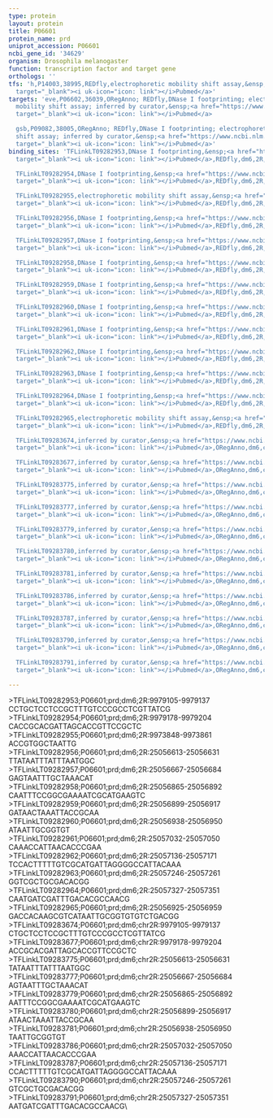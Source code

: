 ```yaml
---
type: protein
layout: protein
title: P06601
protein_name: prd
uniprot_accession: P06601
ncbi_gene_id: '34629'
organism: Drosophila melanogaster
function: transcription factor and target gene
orthologs: ''
tfs: 'h,P14003,38995,REDfly,electrophoretic mobility shift assay,&ensp;<a href="https://www.ncbi.nlm.nih.gov/pubmed/?term=20965965%5Buid%5D+OR+15252443%5Buid%5D"
  target="_blank"><i uk-icon="icon: link"></i>Pubmed</a>'
targets: 'eve,P06602,36039,ORegAnno; REDfly,DNase I footprinting; electrophoretic
  mobility shift assay; inferred by curator,&ensp;<a href="https://www.ncbi.nlm.nih.gov/pubmed/?term=1672661%5Buid%5D+OR+8787744%5Buid%5D+OR+26578589%5Buid%5D+OR+20965965%5Buid%5D"
  target="_blank"><i uk-icon="icon: link"></i>Pubmed</a>

  gsb,P09082,38005,ORegAnno; REDfly,DNase I footprinting; electrophoretic mobility
  shift assay; inferred by curator,&ensp;<a href="https://www.ncbi.nlm.nih.gov/pubmed/?term=7906390%5Buid%5D+OR+10885752%5Buid%5D+OR+26578589%5Buid%5D+OR+8670876%5Buid%5D+OR+20965965%5Buid%5D"
  target="_blank"><i uk-icon="icon: link"></i>Pubmed</a>'
binding_sites: 'TFLinkLT09282953,DNase I footprinting,&ensp;<a href="https://www.ncbi.nlm.nih.gov/pubmed/?term=1672661;20965965%5Buid%5D"
  target="_blank"><i uk-icon="icon: link"></i>Pubmed</a>,REDfly,dm6,2R,9979105,9979137,NA

  TFLinkLT09282954,DNase I footprinting,&ensp;<a href="https://www.ncbi.nlm.nih.gov/pubmed/?term=1672661;20965965%5Buid%5D"
  target="_blank"><i uk-icon="icon: link"></i>Pubmed</a>,REDfly,dm6,2R,9979178,9979204,NA

  TFLinkLT09282955,electrophoretic mobility shift assay,&ensp;<a href="https://www.ncbi.nlm.nih.gov/pubmed/?term=8787744;20965965%5Buid%5D"
  target="_blank"><i uk-icon="icon: link"></i>Pubmed</a>,REDfly,dm6,2R,9973848,9973861,NA

  TFLinkLT09282956,DNase I footprinting,&ensp;<a href="https://www.ncbi.nlm.nih.gov/pubmed/?term=7906390;20965965%5Buid%5D"
  target="_blank"><i uk-icon="icon: link"></i>Pubmed</a>,REDfly,dm6,2R,25056613,25056631,NA

  TFLinkLT09282957,DNase I footprinting,&ensp;<a href="https://www.ncbi.nlm.nih.gov/pubmed/?term=7906390;20965965%5Buid%5D"
  target="_blank"><i uk-icon="icon: link"></i>Pubmed</a>,REDfly,dm6,2R,25056667,25056684,NA

  TFLinkLT09282958,DNase I footprinting,&ensp;<a href="https://www.ncbi.nlm.nih.gov/pubmed/?term=10885752;20965965%5Buid%5D"
  target="_blank"><i uk-icon="icon: link"></i>Pubmed</a>,REDfly,dm6,2R,25056865,25056892,NA

  TFLinkLT09282959,DNase I footprinting,&ensp;<a href="https://www.ncbi.nlm.nih.gov/pubmed/?term=10885752;20965965%5Buid%5D"
  target="_blank"><i uk-icon="icon: link"></i>Pubmed</a>,REDfly,dm6,2R,25056899,25056917,NA

  TFLinkLT09282960,DNase I footprinting,&ensp;<a href="https://www.ncbi.nlm.nih.gov/pubmed/?term=10885752;20965965%5Buid%5D"
  target="_blank"><i uk-icon="icon: link"></i>Pubmed</a>,REDfly,dm6,2R,25056938,25056950,NA

  TFLinkLT09282961,DNase I footprinting,&ensp;<a href="https://www.ncbi.nlm.nih.gov/pubmed/?term=10885752;20965965%5Buid%5D"
  target="_blank"><i uk-icon="icon: link"></i>Pubmed</a>,REDfly,dm6,2R,25057032,25057050,NA

  TFLinkLT09282962,DNase I footprinting,&ensp;<a href="https://www.ncbi.nlm.nih.gov/pubmed/?term=10885752;20965965%5Buid%5D"
  target="_blank"><i uk-icon="icon: link"></i>Pubmed</a>,REDfly,dm6,2R,25057136,25057171,NA

  TFLinkLT09282963,DNase I footprinting,&ensp;<a href="https://www.ncbi.nlm.nih.gov/pubmed/?term=10885752;20965965%5Buid%5D"
  target="_blank"><i uk-icon="icon: link"></i>Pubmed</a>,REDfly,dm6,2R,25057246,25057261,NA

  TFLinkLT09282964,DNase I footprinting,&ensp;<a href="https://www.ncbi.nlm.nih.gov/pubmed/?term=10885752;20965965%5Buid%5D"
  target="_blank"><i uk-icon="icon: link"></i>Pubmed</a>,REDfly,dm6,2R,25057327,25057351,NA

  TFLinkLT09282965,electrophoretic mobility shift assay,&ensp;<a href="https://www.ncbi.nlm.nih.gov/pubmed/?term=8670876;20965965%5Buid%5D"
  target="_blank"><i uk-icon="icon: link"></i>Pubmed</a>,REDfly,dm6,2R,25056925,25056959,NA

  TFLinkLT09283674,inferred by curator,&ensp;<a href="https://www.ncbi.nlm.nih.gov/pubmed/?term=1672661%5Buid%5D"
  target="_blank"><i uk-icon="icon: link"></i>Pubmed</a>,ORegAnno,dm6,chr2R,9979105,9979137,+

  TFLinkLT09283677,inferred by curator,&ensp;<a href="https://www.ncbi.nlm.nih.gov/pubmed/?term=1672661%5Buid%5D"
  target="_blank"><i uk-icon="icon: link"></i>Pubmed</a>,ORegAnno,dm6,chr2R,9979178,9979204,+

  TFLinkLT09283775,inferred by curator,&ensp;<a href="https://www.ncbi.nlm.nih.gov/pubmed/?term=7906390%5Buid%5D"
  target="_blank"><i uk-icon="icon: link"></i>Pubmed</a>,ORegAnno,dm6,chr2R,25056613,25056631,+

  TFLinkLT09283777,inferred by curator,&ensp;<a href="https://www.ncbi.nlm.nih.gov/pubmed/?term=7906390%5Buid%5D"
  target="_blank"><i uk-icon="icon: link"></i>Pubmed</a>,ORegAnno,dm6,chr2R,25056667,25056684,+

  TFLinkLT09283779,inferred by curator,&ensp;<a href="https://www.ncbi.nlm.nih.gov/pubmed/?term=10885752%5Buid%5D"
  target="_blank"><i uk-icon="icon: link"></i>Pubmed</a>,ORegAnno,dm6,chr2R,25056865,25056892,+

  TFLinkLT09283780,inferred by curator,&ensp;<a href="https://www.ncbi.nlm.nih.gov/pubmed/?term=10885752%5Buid%5D"
  target="_blank"><i uk-icon="icon: link"></i>Pubmed</a>,ORegAnno,dm6,chr2R,25056899,25056917,+

  TFLinkLT09283781,inferred by curator,&ensp;<a href="https://www.ncbi.nlm.nih.gov/pubmed/?term=10885752%5Buid%5D"
  target="_blank"><i uk-icon="icon: link"></i>Pubmed</a>,ORegAnno,dm6,chr2R,25056938,25056950,+

  TFLinkLT09283786,inferred by curator,&ensp;<a href="https://www.ncbi.nlm.nih.gov/pubmed/?term=10885752%5Buid%5D"
  target="_blank"><i uk-icon="icon: link"></i>Pubmed</a>,ORegAnno,dm6,chr2R,25057032,25057050,+

  TFLinkLT09283787,inferred by curator,&ensp;<a href="https://www.ncbi.nlm.nih.gov/pubmed/?term=10885752%5Buid%5D"
  target="_blank"><i uk-icon="icon: link"></i>Pubmed</a>,ORegAnno,dm6,chr2R,25057136,25057171,+

  TFLinkLT09283790,inferred by curator,&ensp;<a href="https://www.ncbi.nlm.nih.gov/pubmed/?term=10885752%5Buid%5D"
  target="_blank"><i uk-icon="icon: link"></i>Pubmed</a>,ORegAnno,dm6,chr2R,25057246,25057261,+

  TFLinkLT09283791,inferred by curator,&ensp;<a href="https://www.ncbi.nlm.nih.gov/pubmed/?term=10885752%5Buid%5D"
  target="_blank"><i uk-icon="icon: link"></i>Pubmed</a>,ORegAnno,dm6,chr2R,25057327,25057351,+'

---
```

\>TFLinkLT09282953;P06601;prd;dm6;2R:9979105-9979137\CCTGCTCCTCCGCTTTGTCCCGCCTCGTTATCG\\>TFLinkLT09282954;P06601;prd;dm6;2R:9979178-9979204\CACCGCACGATTAGCACCGTTCCGCTC\\>TFLinkLT09282955;P06601;prd;dm6;2R:9973848-9973861\ACCGTGGCTAATTG\\>TFLinkLT09282956;P06601;prd;dm6;2R:25056613-25056631\TTATAATTTATTTAATGGC\\>TFLinkLT09282957;P06601;prd;dm6;2R:25056667-25056684\GAGTAATTTGCTAAACAT\\>TFLinkLT09282958;P06601;prd;dm6;2R:25056865-25056892\CAATTTCCGGCGAAAATCGCATGAAGTC\\>TFLinkLT09282959;P06601;prd;dm6;2R:25056899-25056917\GATAACTAAATTACCGCAA\\>TFLinkLT09282960;P06601;prd;dm6;2R:25056938-25056950\ATAATTGCGGTGT\\>TFLinkLT09282961;P06601;prd;dm6;2R:25057032-25057050\CAAACCATTAACACCCGAA\\>TFLinkLT09282962;P06601;prd;dm6;2R:25057136-25057171\TCCACTTTTTGTCGCATGATTAGGGGCCATTACAAA\\>TFLinkLT09282963;P06601;prd;dm6;2R:25057246-25057261\GGTCGCTGCGACACGG\\>TFLinkLT09282964;P06601;prd;dm6;2R:25057327-25057351\CAATGATCGATTTGACACGCCAACG\\>TFLinkLT09282965;P06601;prd;dm6;2R:25056925-25056959\GACCACAAGCGTCATAATTGCGGTGTGTCTGACGG\\>TFLinkLT09283674;P06601;prd;dm6;chr2R:9979105-9979137\CTGCTCCTCCGCTTTGTCCCGCCTCGTTATCG\\>TFLinkLT09283677;P06601;prd;dm6;chr2R:9979178-9979204\ACCGCACGATTAGCACCGTTCCGCTC\\>TFLinkLT09283775;P06601;prd;dm6;chr2R:25056613-25056631\TATAATTTATTTAATGGC\\>TFLinkLT09283777;P06601;prd;dm6;chr2R:25056667-25056684\AGTAATTTGCTAAACAT\\>TFLinkLT09283779;P06601;prd;dm6;chr2R:25056865-25056892\AATTTCCGGCGAAAATCGCATGAAGTC\\>TFLinkLT09283780;P06601;prd;dm6;chr2R:25056899-25056917\ATAACTAAATTACCGCAA\\>TFLinkLT09283781;P06601;prd;dm6;chr2R:25056938-25056950\TAATTGCGGTGT\\>TFLinkLT09283786;P06601;prd;dm6;chr2R:25057032-25057050\AAACCATTAACACCCGAA\\>TFLinkLT09283787;P06601;prd;dm6;chr2R:25057136-25057171\CCACTTTTTGTCGCATGATTAGGGGCCATTACAAA\\>TFLinkLT09283790;P06601;prd;dm6;chr2R:25057246-25057261\GTCGCTGCGACACGG\\>TFLinkLT09283791;P06601;prd;dm6;chr2R:25057327-25057351\AATGATCGATTTGACACGCCAACG\